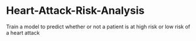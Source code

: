 # Heart-Attack-Risk-Analysis
 Train a model to predict whether or not a patient is at high risk or low risk of a heart attack
